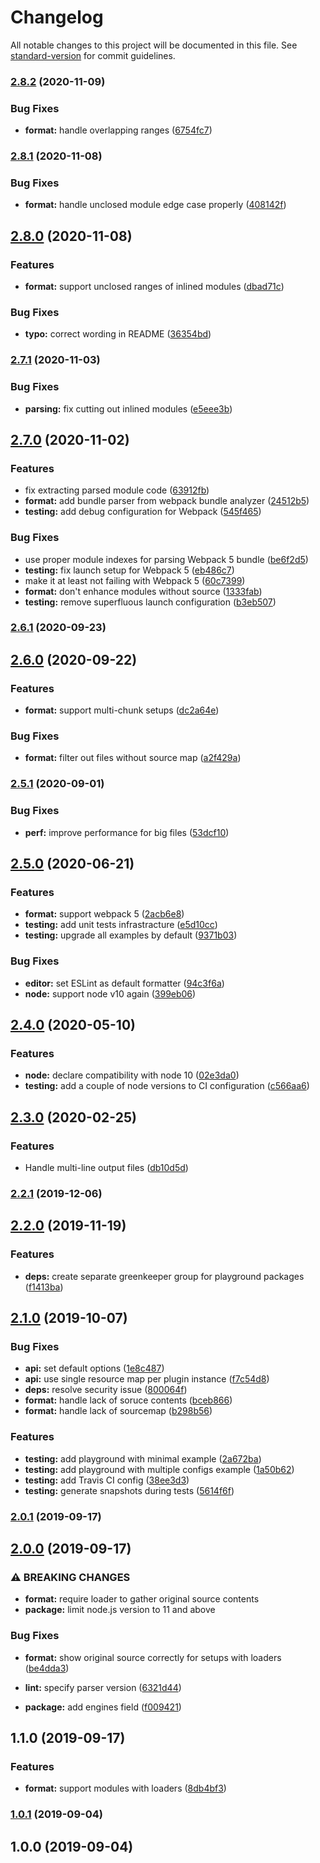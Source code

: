 # Changelog

All notable changes to this project will be documented in this file. See [standard-version](https://github.com/conventional-changelog/standard-version) for commit guidelines.

### [2.8.2](https://github.com/erykpiast/webpack-enhanced-stats-plugin/compare/v2.8.1...v2.8.2) (2020-11-09)


### Bug Fixes

* **format:** handle overlapping ranges ([6754fc7](https://github.com/erykpiast/webpack-enhanced-stats-plugin/commit/6754fc791963ad3c6da2b9aa68d156ae84232486))

### [2.8.1](https://github.com/erykpiast/webpack-enhanced-stats-plugin/compare/v2.8.0...v2.8.1) (2020-11-08)


### Bug Fixes

* **format:** handle unclosed module edge case properly ([408142f](https://github.com/erykpiast/webpack-enhanced-stats-plugin/commit/408142fb5222e8649d2ce752d5205171e37f77b1))

## [2.8.0](https://github.com/erykpiast/webpack-enhanced-stats-plugin/compare/v2.7.1...v2.8.0) (2020-11-08)


### Features

* **format:** support unclosed ranges of inlined modules ([dbad71c](https://github.com/erykpiast/webpack-enhanced-stats-plugin/commit/dbad71c13de508cce561ba0b628da39fb4b365e1))


### Bug Fixes

* **typo:** correct wording in README ([36354bd](https://github.com/erykpiast/webpack-enhanced-stats-plugin/commit/36354bd2da6d539ba8220cfffedd71fa8cfe7b65))

### [2.7.1](https://github.com/erykpiast/webpack-enhanced-stats-plugin/compare/v2.7.0...v2.7.1) (2020-11-03)


### Bug Fixes

* **parsing:** fix cutting out inlined modules ([e5eee3b](https://github.com/erykpiast/webpack-enhanced-stats-plugin/commit/e5eee3b3298ae0fe527f537bc7bfee0197f025d7))

## [2.7.0](https://github.com/erykpiast/webpack-enhanced-stats-plugin/compare/v2.6.1...v2.7.0) (2020-11-02)


### Features

* fix extracting parsed module code ([63912fb](https://github.com/erykpiast/webpack-enhanced-stats-plugin/commit/63912fb953bd90cf2374ba6c80df8af226e44ced))
* **format:** add bundle parser from webpack bundle analyzer ([24512b5](https://github.com/erykpiast/webpack-enhanced-stats-plugin/commit/24512b57a21076fa76d94dea687241619b6cdb4a))
* **testing:** add debug configuration for Webpack ([545f465](https://github.com/erykpiast/webpack-enhanced-stats-plugin/commit/545f46534d818cfd59375c2b6a32900f38b59b3f))


### Bug Fixes

* use proper module indexes for parsing Webpack 5 bundle ([be6f2d5](https://github.com/erykpiast/webpack-enhanced-stats-plugin/commit/be6f2d5bb812c5c0fe2d10f8b24b3cf85e5746f8))
* **testing:** fix launch setup for Webpack 5 ([eb486c7](https://github.com/erykpiast/webpack-enhanced-stats-plugin/commit/eb486c7fd9536675c61de5bd4fa1a68fffe6d3a9))
* make it at least not failing with Webpack 5 ([60c7399](https://github.com/erykpiast/webpack-enhanced-stats-plugin/commit/60c7399a4011d8b23b42c471fae3a771ca599407))
* **format:** don't enhance modules without source ([1333fab](https://github.com/erykpiast/webpack-enhanced-stats-plugin/commit/1333fab815c13a5c2f28ba1e2627d29a1e0732d7))
* **testing:** remove superfluous launch configuration ([b3eb507](https://github.com/erykpiast/webpack-enhanced-stats-plugin/commit/b3eb507e7f12a6d780d965b4f8d688939bbe966e))

### [2.6.1](https://github.com/erykpiast/webpack-enhanced-stats-plugin/compare/v2.6.0...v2.6.1) (2020-09-23)

## [2.6.0](https://github.com/erykpiast/webpack-enhanced-stats-plugin/compare/v2.5.1...v2.6.0) (2020-09-22)


### Features

* **format:** support multi-chunk setups ([dc2a64e](https://github.com/erykpiast/webpack-enhanced-stats-plugin/commit/dc2a64ef127458d56e13b2fae754c2a6c7d0f546))


### Bug Fixes

* **format:** filter out files without source map ([a2f429a](https://github.com/erykpiast/webpack-enhanced-stats-plugin/commit/a2f429a2fc9199ec6005930719c42a16c041076c))

### [2.5.1](https://github.com/erykpiast/webpack-enhanced-stats-plugin/compare/v2.5.0...v2.5.1) (2020-09-01)


### Bug Fixes

* **perf:** improve performance for big files ([53dcf10](https://github.com/erykpiast/webpack-enhanced-stats-plugin/commit/53dcf10ba1bd475d59766ae1d27242586cbe4349))

## [2.5.0](https://github.com/erykpiast/webpack-enhanced-stats-plugin/compare/v2.4.0...v2.5.0) (2020-06-21)


### Features

* **format:** support webpack 5 ([2acb6e8](https://github.com/erykpiast/webpack-enhanced-stats-plugin/commit/2acb6e8160312b4f684353d8708a3734569dec4f))
* **testing:** add unit tests infrastracture ([e5d10cc](https://github.com/erykpiast/webpack-enhanced-stats-plugin/commit/e5d10ccb580010e3ae7f5eec416ee952e1c884d5))
* **testing:** upgrade all examples by default ([9371b03](https://github.com/erykpiast/webpack-enhanced-stats-plugin/commit/9371b034c27baee5ddfcecf86d23c5c0d64ea4e2))


### Bug Fixes

* **editor:** set ESLint as default formatter ([94c3f6a](https://github.com/erykpiast/webpack-enhanced-stats-plugin/commit/94c3f6abbf392c357f093fe724b1e155d2701480))
* **node:** support node v10 again ([399eb06](https://github.com/erykpiast/webpack-enhanced-stats-plugin/commit/399eb069a82ae3bfe644e992b1057ce2a8a7445e))

## [2.4.0](https://github.com/erykpiast/webpack-enhanced-stats-plugin/compare/v2.3.0...v2.4.0) (2020-05-10)


### Features

* **node:** declare compatibility with node 10 ([02e3da0](https://github.com/erykpiast/webpack-enhanced-stats-plugin/commit/02e3da076f4ae1ebb07fc85c73575b3613881ee8))
* **testing:** add a couple of node versions to CI configuration ([c566aa6](https://github.com/erykpiast/webpack-enhanced-stats-plugin/commit/c566aa656d3ca07008ebefdf51135b63e8884341))

## [2.3.0](https://github.com/erykpiast/webpack-enhanced-stats-plugin/compare/v2.2.1...v2.3.0) (2020-02-25)


### Features

* Handle multi-line output files ([db10d5d](https://github.com/erykpiast/webpack-enhanced-stats-plugin/commit/db10d5d0934cb395b8db94a8f71643cfd2e89b07))

### [2.2.1](https://github.com/erykpiast/webpack-enhanced-stats-plugin/compare/v2.2.0...v2.2.1) (2019-12-06)

## [2.2.0](https://github.com/erykpiast/webpack-enhanced-stats-plugin/compare/v2.1.0...v2.2.0) (2019-11-19)


### Features

* **deps:** create separate greenkeeper group for playground packages ([f1413ba](https://github.com/erykpiast/webpack-enhanced-stats-plugin/commit/f1413ba))

## [2.1.0](https://github.com/erykpiast/webpack-enhanced-stats-plugin/compare/v2.0.1...v2.1.0) (2019-10-07)


### Bug Fixes

* **api:** set default options ([1e8c487](https://github.com/erykpiast/webpack-enhanced-stats-plugin/commit/1e8c487))
* **api:** use single resource map per plugin instance ([f7c54d8](https://github.com/erykpiast/webpack-enhanced-stats-plugin/commit/f7c54d8))
* **deps:** resolve security issue ([800064f](https://github.com/erykpiast/webpack-enhanced-stats-plugin/commit/800064f))
* **format:** handle lack of soruce contents ([bceb866](https://github.com/erykpiast/webpack-enhanced-stats-plugin/commit/bceb866))
* **format:** handle lack of sourcemap ([b298b56](https://github.com/erykpiast/webpack-enhanced-stats-plugin/commit/b298b56))


### Features

* **testing:** add playground with minimal example ([2a672ba](https://github.com/erykpiast/webpack-enhanced-stats-plugin/commit/2a672ba))
* **testing:** add playground with multiple configs example ([1a50b62](https://github.com/erykpiast/webpack-enhanced-stats-plugin/commit/1a50b62))
* **testing:** add Travis CI config ([38ee3d3](https://github.com/erykpiast/webpack-enhanced-stats-plugin/commit/38ee3d3))
* **testing:** generate snapshots during tests ([5614f6f](https://github.com/erykpiast/webpack-enhanced-stats-plugin/commit/5614f6f))

### [2.0.1](https://github.com/erykpiast/webpack-enhanced-stats-plugin/compare/v2.0.0...v2.0.1) (2019-09-17)

## [2.0.0](https://github.com/erykpiast/webpack-enhanced-stats-plugin/compare/v1.1.0...v2.0.0) (2019-09-17)


### ⚠ BREAKING CHANGES

* **format:** require loader to gather original source contents
* **package:** limit node.js version to 11 and above

### Bug Fixes

* **format:** show original source correctly for setups with loaders ([be4dda3](https://github.com/erykpiast/webpack-enhanced-stats-plugin/commit/be4dda3))
* **lint:** specify parser version ([6321d44](https://github.com/erykpiast/webpack-enhanced-stats-plugin/commit/6321d44))


* **package:** add engines field ([f009421](https://github.com/erykpiast/webpack-enhanced-stats-plugin/commit/f009421))

## 1.1.0 (2019-09-17)


### Features

* **format:** support modules with loaders ([8db4bf3](https://github.com/erykpiast/webpack-enhanced-stats-plugin/commit/8db4bf3))

### [1.0.1](https://github.com/erykpiast/webpack-enhanced-stats-plugin/compare/v1.0.0...v1.0.1) (2019-09-04)

## 1.0.0 (2019-09-04)
